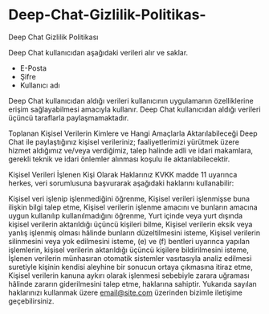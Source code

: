 # Deep-Chat-Gizlilik-Politikas-
Deep Chat Gizlilik Politikası

Deep Chat kullanıcıdan aşağıdaki verileri alır ve saklar.
- E-Posta
- Şifre
- Kullanıcı adı

Deep Chat kullanıcıdan aldığı verileri kullanıcının uygulamanın özelliklerine erişim sağlayabilmesi amacıyla kullanır.
Deep Chat kullanıcıdan aldığı verileri üçüncü taraflarla paylaşmamaktadır.

Toplanan Kişisel Verilerin Kimlere ve Hangi Amaçlarla Aktarılabileceği
Deep Chat ile paylaştığınız kişisel verileriniz; faaliyetlerimizi yürütmek üzere hizmet aldığımız ve/veya verdiğimiz, talep halinde adli ve idari makamlara, gerekli teknik ve idari önlemler alınması koşulu ile aktarılabilecektir.

Kişisel Verileri İşlenen Kişi Olarak Haklarınız
KVKK madde 11 uyarınca herkes, veri sorumlusuna başvurarak aşağıdaki haklarını kullanabilir:

Kişisel veri işlenip işlenmediğini öğrenme,
Kişisel verileri işlenmişse buna ilişkin bilgi talep etme,
Kişisel verilerin işlenme amacını ve bunların amacına uygun kullanılıp kullanılmadığını öğrenme,
Yurt içinde veya yurt dışında kişisel verilerin aktarıldığı üçüncü kişileri bilme,
Kişisel verilerin eksik veya yanlış işlenmiş olması hâlinde bunların düzeltilmesini isteme,
Kişisel verilerin silinmesini veya yok edilmesini isteme,
(e) ve (f) bentleri uyarınca yapılan işlemlerin, kişisel verilerin aktarıldığı üçüncü kişilere bildirilmesini isteme,
İşlenen verilerin münhasıran otomatik sistemler vasıtasıyla analiz edilmesi suretiyle kişinin kendisi aleyhine bir sonucun ortaya çıkmasına itiraz etme,
Kişisel verilerin kanuna aykırı olarak işlenmesi sebebiyle zarara uğraması hâlinde zararın giderilmesini talep etme, haklarına sahiptir.
Yukarıda sayılan haklarınızı kullanmak üzere email@site.com üzerinden bizimle iletişime geçebilirsiniz.
